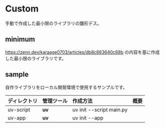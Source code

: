 # Custom

手動で作成した最小限のライブラリの雛形デス。

## minimum

<https://zenn.dev/karaage0703/articles/db8c663640c68b> の内容を基に作成した最小限のライブラリです。

## sample

自作ライブラリをローカル開発環境で使用するサンプルです。

| ディレクトリ | 管理ツール | 作成方法 | 概要 |
| :--- | :--- | :--- | :--- |
| uv-script | **uv** | uv init --script main.py | |
| uv-app | **uv** | uv init --app | |
